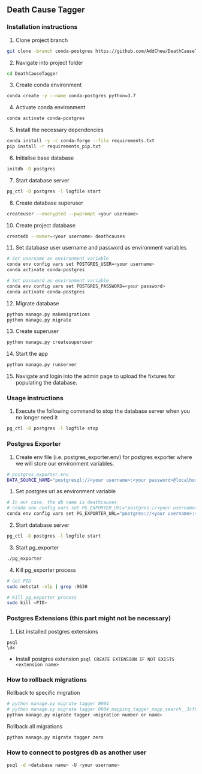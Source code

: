 ## Death Cause Tagger

### Installation instructions

1.  Clone project branch
```sh
git clone -branch conda-postgres https://github.com/AddChew/DeathCauseTagger.git
```

2. Navigate into project folder
```sh
cd DeathCauseTagger
```

3. Create conda environment
```sh
conda create -y --name conda-postgres python=3.7
```

4. Activate conda environment
```sh
conda activate conda-postgres
```

5. Install the necessary dependencies
```sh
conda install -y -c conda-forge --file requirements.txt
pip install -r requirements_pip.txt
```

6. Initialise base database
```sh
initdb -D postgres
```

7. Start database server
```sh
pg_ctl -D postgres -l logfile start
```

8. Create database superuser

```sh
createuser --encrypted --pwprompt <your username>
```

10. Create project database
```sh
createdb --owner=<your username> deathcauses
```

11. Set database user username and password as environment variables
```sh
# Set username as environment variable
conda env config vars set POSTGRES_USER=<your username>
conda activate conda-postgres

# Set password as environment variable
conda env config vars set POSTGRES_PASSWORD=<your password>
conda activate conda-postgres
```

12. Migrate database
```sh
python manage.py makemigrations
python manage.py migrate
```

13. Create superuser
```sh
python manage.py createsuperuser
```

14. Start the app
```sh
python manage.py runserver
```

15. Navigate and login into the admin page to upload the fixtures for populating the database.

### Usage instructions

1. Execute the following command to stop the database server when you no longer need it
```sh
pg_ctl -D postgres -l logfile stop
```

### Postgres Exporter

1. Create env file (i.e. postgres_exporter.env) for postgres exporter where we will store our environment variables.
```sh
# postgres_exporter.env
DATA_SOURCE_NAME="postgresql://<your username>:<your password>@localhost:5432/<your db name>?sslmode=disable"
```

1. Set postgres url as environment variable
```sh
# In our case, the db name is deathcauses
# conda env config vars set PG_EXPORTER_URL="postgres://<your username>:<your password>@localhost:5432/deathcauses
conda env config vars set PG_EXPORTER_URL="postgres://<your username>:<your password>@localhost:5432/<your db name>"
```

2. Start database server
```sh
pg_ctl -D postgres -l logfile start
```

3. Start pg_exporter
```sh
./pg_exporter
```

4. Kill pg_exporter process
```sh
# Get PID
sudo netstat -nlp | grep :9630

# Kill pg_exporter process
sudo kill <PID>
```

### Postgres Extensions (this part might not be necessary)

1. List installed postgres extensions
```
psql
\dx
```

- Install postgres extension
``
psql
CREATE EXTENSION IF NOT EXISTS <extension name>
``

### How to rollback migrations
Rollback to specific migration
```sh
# python manage.py migrate tagger 0004
# python manage.py migrate tagger 0004_mapping_tagger_mapp_search__3cf9c6_gin
python manage.py migrate tagger <migration number or name>
```

Rollback all migrations
```sh
python manage.py migrate tagger zero
```

### How to connect to postgres db as another user
```sh
psql -d <database name> -U <your username>
```
